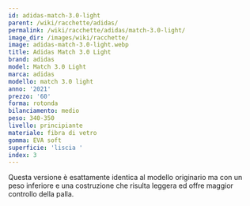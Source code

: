 ```yaml
---
id: adidas-match-3.0-light
parent: /wiki/racchette/adidas/
permalink: /wiki/racchette/adidas/match-3.0-light/
image_dir: /images/wiki/racchette/
image: adidas-match-3.0-light.webp
title: Adidas Match 3.0 Light
brand: adidas
model: Match 3.0 Light
marca: adidas
modello: match 3.0 light
anno: '2021'
prezzo: '60'
forma: rotonda
bilanciamento: medio
peso: 340-350
livello: principiante
materiale: fibra di vetro
gomma: EVA soft
superficie: 'liscia '
index: 3
---
```

Questa versione è esattamente identica al modello originario ma con un peso inferiore e una costruzione che risulta leggera ed offre maggior controllo della palla.